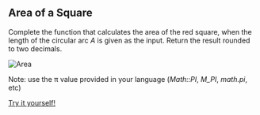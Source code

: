 ## Area of a Square

Complete the function that calculates the area of the red square, when the length of the circular arc *A* is given as the input. Return the result rounded to two decimals.

![Area](https://i.imgur.com/nJrae8n.png)

Note: use the π value provided in your language (*Math::PI*, *M_PI*, *math.pi*, etc)

[Try it yourself!](https://www.codewars.com/kata/5748838ce2fab90b86001b1a)
